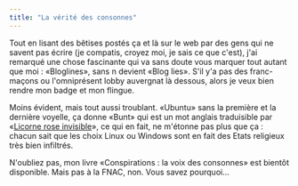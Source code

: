 ```yaml
---
title: "La vérité des consonnes"
---
```


Tout en lisant des bêtises postés ça et là sur le web par des gens qui ne
savent pas écrire (je compatis, croyez moi, je sais ce que c'est), j'ai
remarqué une chose fascinante qui va sans doute vous marquer tout autant que
moi : «Bloglines», sans n devient «Blog lies». S'il y'a pas des franc-maçons
ou l'omniprésent lobby auvergnat là dessous, alors je veux bien rendre mon
badge et mon flingue.

Moins évident, mais tout aussi troublant. «Ubuntu» sans la première et la
dernière voyelle, ça donne «Bunt» qui est un mot anglais traduisible par
«[Licorne rose
invisible](http://fr.wikipedia.org/wiki/Licorne_rose_invisible)», ce qui en
fait, ne m'étonne pas plus que ça : chacun sait que les choix Linux ou Windows
sont en fait des Etats religieux très bien infiltrés.

N'oubliez pas, mon livre «Conspirations : la voix des consonnes» est bientôt
disponible. Mais pas à la FNAC, non. Vous savez pourquoi...

